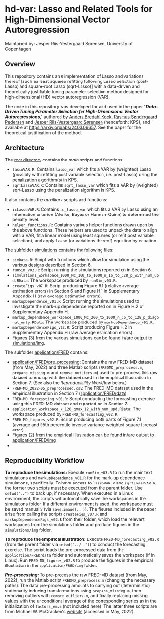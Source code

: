 # hd-var: Lasso and Related Tools for High-Dimensional Vector Autoregression
Maintained by: Jesper Riis-Vestergaard Sørensen, University of Copenhagen

## Overview
This repository contains an ``R`` implementation of Lasso and variations thereof [such as least squares refitting following Lasso selection (post-Lasso) and
square-root Lasso (sqrt-Lasso)] with a data-driven and theoretically justifiable
tuning parameter selection method designed for high-dimensional (HD) vector
autoregression (VAR).

The code in this repository was developed for and used in the paper
"***Data-Driven Tuning Parameter Selection for High-Dimensional Vector
Autoregressions***," authored by [Anders Bredahl
Kock](https://sites.google.com/site/andersbkock/), [Rasmus Søndergaard
Pedersen](https://sites.google.com/site/rspecon/) and [Jesper Riis-Vestergaard
Sørensen](https://sites.google.com/site/jesperrvs) (henceforth: KPS), and
available at https://arxiv.org/abs/2403.06657. See the paper for the theoretical
justification of the method.

## Architecture
The [root directory](.) contains the *main* scripts and functions: 
* ``lassoVAR.R``: Contains ``lasso_var`` which fits a VAR by (weighted) Lasso
  (possibly with refitting post variable selection, i.e. post-Lasso) using the
  penalization algorithm(s) in KPS.
* ``sqrtLassoVAR.R``: Contains ``sqrt_lasso_var`` which fits a VAR by (weighted) sqrt-Lasso using the penalization algorithm in KPS.

It also contains the *auxilliary* scripts and functions:
* ``icLassoVAR.R``: Contains ``ic_lasso_var`` which fits a VAR by Lasso using an
  information criterion (Akaike, Bayes or Hannan-Quinn) to determined the
  penalty level.
* ``helper_functions.R``: Contains various helper functions drawn upon by the
  above functions. These helpers are used to unpack the data to align with a
  VAR, fit a linear model using least squares (or refit post variable
  selection), and apply Lasso (or variations thereof) equation by equation.

The subfolder [simulations](./simulations/) contains the following files:
* ``simData.R``: Script with functions which allow for simulation using the
  various designs described in Section 6.
* ``runSim_v03.R``: Script running the simulations reported on in Section 6.
* ``simulations_workspace_1000_MC_100_to_1000_n_16_to_128_p_with_num_upd.RData``:
The workspace produced by ``runSim_v03.R``.
* ``createFigs_v07.R``: Script producing Figure 6.1 (relative average estimation
errors) in Section 6 and Figure H.1 in Supplementary Appendix H (raw average
estimation errors).
* ``markupDependence_v01.R``: Script running the simulations used to investigate
the mark-up dependence reported on in Figure H.2 of Supplementary Appendix H.
* ``markup_dependence_workspace_1000_MC_200_to_1000_n_16_to_128_p_diagonal_only.RData``: The workspace produced by ``markupDependence_v01.R``.
* ``markupDependenceFigs_v02.R``: Script producing Figure H.2 in Supplementary
Appendix H (raw average estimation errors).
* Figures (3) from the various simulations can be found in/are output to
[simulations/img](./simulations/img/).

The subfolder [application/FRED](./application/FRED/) contains:
* [application/FRED/pre_processing](./application/FRED/pre_processing/):
  Contains the raw FRED-MD dataset (from May, 2022) and three Matlab scripts
  (``FREDMD_preprocess.m``, ``prepare_missing.m`` and ``remove_outliers.m``)
  used to pre-process this raw dataset to end up with the dataset used in the
  empirical illustration in Section 7. (See also the *Reproducibility Workflow*
  below.)
* ``FRED-MD_2022-05_preprocessed.csv``: The FRED-MD dataset used in the
 empirical illustration in Section 7
([application/FRED/data](./application/FRED/data/))
* ``FRED-MD_forecasting_v02.R``: Script conducting the forecasting exercise
using this FRED-MD dataset and reported on in Section 7.
* ``application_workspace_N_120_qmax_12_with_num_upd.RData``: The workspace
  produced by ``FRED-MD_forecasting_v02.R``.
* ``FRED-MD_figures_v02.R``: Script producing both parts of Figure 7.1 (average
  and 95th percentile inverse variance weighted square forecast error).
* Figures (2) from the empirical illustration can be found in/are output to
  [application/FRED/img](./application/FRED/img/)
* 

## Reproducibility Workflow

**To reproduce the simulations:** Execute ```runSim_v03.R``` to run the main
text simulations and ```markupDependence_v01.R``` for the mark-up dependence
simulations, specifically. To have access to ```lassoVAR.R``` and
```sqrtLassoVAR.R```, the former two scripts must be executed from the parent
folder. Use ```setwd("..")``` to back up, if necessary. When executed in a Linux
environment, the scripts will automatically save the workspaces in the
simulations folder. If a different environment is used, the workspace must be
saved manually (via ```save.image(...)```). The figures included in the paper
arise from calling the scripts ```createFigs_v07.R``` and
```markupDependenceFigs_v02.R``` from their folder, which load the relevant
workspaces from the simulations folder and produce figures in the
```simulations/img``` folder.

**To reproduce the empirical illustration:**
Execute ```FRED-MD_forecasting_v02.R ``` 
(from the parent folder via ```setwd("../..")```) to conduct the forecasting exercise.
The script loads the pre-processed data from the ```application/FRED/data``` folder
and automatically saves the workspace (if in Linux).
Run ```FRED-MD_figures_v02.R``` to produce the figures in the empirical illustration
in the ```application/FRED/img``` folder.

***Pre-processing:*** To pre-process the raw FRED-MD dataset (from May, 2022),
run the Matlab script ``FREDMD_preprocess.m`` (changing the necessary paths).
The data pre-processing amounts to carrying out (deterministic) stationarity
inducing transformations using ``prepare_missing.m``, then removing outliers
with ``remove_outliers.m``, and finally replacing missing values with the
unconditional average of the corresponding series as in the initialization of
``factors_em.m`` (not included here). The latter three scripts 
are from Michael W. McCracken's
[website](https://www.stlouisfed.org/research/economists/mccracken/fred-databases) (accessed in May, 2022).